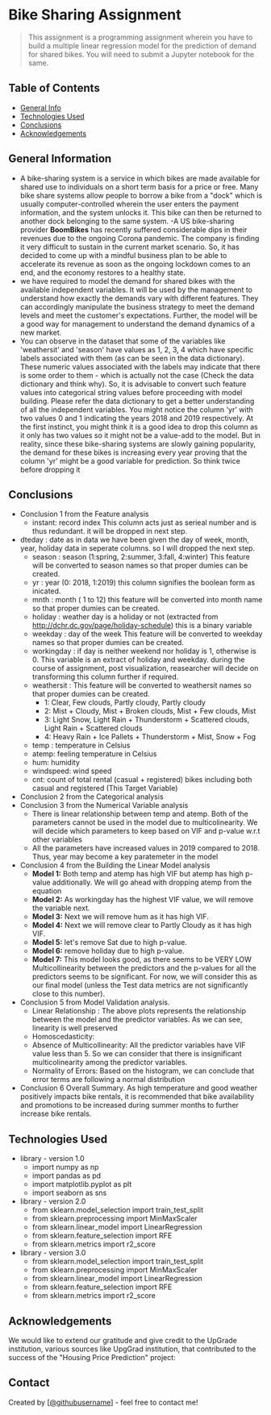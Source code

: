 # Bike Sharing Assignment

> This assignment is a programming assignment wherein you have to build a multiple linear regression model for the prediction of demand for shared bikes. You will need to submit a Jupyter notebook for the same. 


## Table of Contents
* [General Info](#general-information)
* [Technologies Used](#technologies-used)
* [Conclusions](#conclusions)
* [Acknowledgements](#acknowledgements)

<!-- You can include any other section that is pertinent to your problem -->

## General Information
- A bike-sharing system is a service in which bikes are made available for shared use to individuals on a short term basis for a price or free. Many bike share systems allow people to borrow a bike from a "dock" which is usually computer-controlled wherein the user enters the payment information, and the system unlocks it. This bike can then be returned to another dock belonging to the same system.
-A US bike-sharing provider **BoomBikes** has recently suffered considerable dips in their revenues due to the ongoing Corona pandemic. The company is finding it very difficult to sustain in the current market scenario. So, it has decided to come up with a mindful business plan to be able to accelerate its revenue as soon as the ongoing lockdown comes to an end, and the economy restores to a healthy state. 
- we have required to model the demand for shared bikes with the available independent variables. It will be used by the management to understand how exactly the demands vary with different features. They can accordingly manipulate the business strategy to meet the demand levels and meet the customer's expectations. Further, the model will be a good way for management to understand the demand dynamics of a new market. 
- You can observe in the dataset that some of the variables like 'weathersit' and 'season' have values as 1, 2, 3, 4 which have specific labels associated with them (as can be seen in the data dictionary). These numeric values associated with the labels may indicate that there is some order to them - which is actually not the case (Check the data dictionary and think why). So, it is advisable to convert such feature values into categorical string values before proceeding with model building. Please refer the data dictionary to get a better understanding of all the independent variables.
 You might notice the column 'yr' with two values 0 and 1 indicating the years 2018 and 2019 respectively. At the first instinct, you might think it is a good idea to drop this column as it only has two values so it might not be a value-add to the model. But in reality, since these bike-sharing systems are slowly gaining popularity, the demand for these bikes is increasing every year proving that the column 'yr' might be a good variable for prediction. So think twice before dropping it

## Conclusions
- Conclusion 1 from the Feature analysis
  - instant: record index This column acts just as serieal number and is thus redundant. it will be dropped in next step.
- dteday : date as in data we have been given the day of week, month, year, holiday data in seperate columns. so I will dropped the next step.
	- season : season (1:spring, 2:summer, 3:fall, 4:winter) This feature will be converted to season names so that proper dumies can be created.
	- yr : year (0: 2018, 1:2019) this column signifies the boolean form as inicated.
	- mnth : month ( 1 to 12) this feature will be converted into month name so that proper dumies can be created.
	- holiday : weather day is a holiday or not (extracted from http://dchr.dc.gov/page/holiday-schedule) this is a binary variable
	- weekday : day of the week This feature will be converted to weekday names so that proper dumies can be created.
	- workingday : if day is neither weekend nor holiday is 1, otherwise is 0. This variable is an extract of holiday and weekday. during the course of assignment, post visualization, reasearcher will decide on transforming this column further if required.
	+ weathersit : This feature will be converted to weathersit names so that proper dumies can be created.
		- 1: Clear, Few clouds, Partly cloudy, Partly cloudy
		- 2: Mist + Cloudy, Mist + Broken clouds, Mist + Few clouds, Mist
		- 3: Light Snow, Light Rain + Thunderstorm + Scattered clouds, Light Rain + Scattered clouds
		- 4: Heavy Rain + Ice Pallets + Thunderstorm + Mist, Snow + Fog
	- temp : temperature in Celsius
	- atemp: feeling temperature in Celsius
	- hum: humidity
	- windspeed: wind speed
	- cnt: count of total rental (casual + registered) bikes including both casual and registered (This Target Variable)
- Conclusion 2 from the Categorical analysis
- Conclusion 3 from the Numerical Variable analysis
	- There is linear relationship between temp and atemp. Both of the parameters cannot be used in the model due to multicolinearity. We will decide which parameters to keep based on VIF and p-value w.r.t other variables
 	- All the parameters have increased values in 2019 compared to 2018. Thus, year may become a key paratemeter in the model
- Conclusion 4 from the Building the Linear Model analysis
	- **Model 1:** Both temp and atemp has high VIF but atemp has high p-value additionally. We will go ahead with dropping atemp from the equation
 	-  **Model 2:** As workingday has the highest VIF value, we will remove the variable next.
  	-  **Model 3:** Next we will remove hum as it has high VIF.
  	-  **Model 4:** Next we will remove clear to Partly Cloudy as it has high VIF.
  	-  **Model 5:** let's remove Sat due to high p-value.
  	-  **Model 6:** remove holiday due to high p-value.
  	-  **Model 7:** This model looks good, as there seems to be VERY LOW Multicollinearity between the predictors and the p-values for all the predictors seems to be significant. For now, we will consider this as our final model (unless the Test data metrics are not significantly close to this number).
 -  Conclusion 5 from Model Validation analysis.
 	- Linear Relationship : The above plots represents the relationship between the model and the predictor variables. As we can see, linearity is well preserved
	- Homoscedasticity: 
	- Absence of Multicollinearity: All the predictor variables have VIF value less than 5. So we can consider that there is insignificant multicolinearity among the predictor variables. 
	- Normality of Errors: Based on the histogram, we can conclude that error terms are following a normal distribution
 - Conclusion 6 Overall Summary.
As high temperature and good weather positively impacts bike rentals, it is recommended that bike availability and promotions to be increased during summer months to further increase bike rentals.
## Technologies Used
- library - version 1.0
	- import numpy as np
 	- import pandas as pd
	- import matplotlib.pyplot as plt
	- import seaborn as sns 
- library - version 2.0
	- from sklearn.model_selection import train_test_split
	- from sklearn.preprocessing import MinMaxScaler
   	- from sklearn.linear_model import LinearRegression
	- from sklearn.feature_selection import RFE
	- from sklearn.metrics import r2_score
- library - version 3.0
	- from sklearn.model_selection import train_test_split
	- from sklearn.preprocessing import MinMaxScaler
	- from sklearn.linear_model import LinearRegression
	- from sklearn.feature_selection import RFE
	- from sklearn.metrics import r2_score

## Acknowledgements
We would like to extend our gratitude and give credit to the UpGrade institution, various sources like UpgGrad institution,   that contributed to the success of the "Housing Price Prediction" project:



## Contact
Created by [[@githubusername](https://github.com/gbhar)] - feel free to contact me!


<!-- Optional -->
<!-- ## License -->
<!-- This project is open source and available under the [... License](). -->

<!-- You don't have to include all sections - just the one's relevant to your project -->
